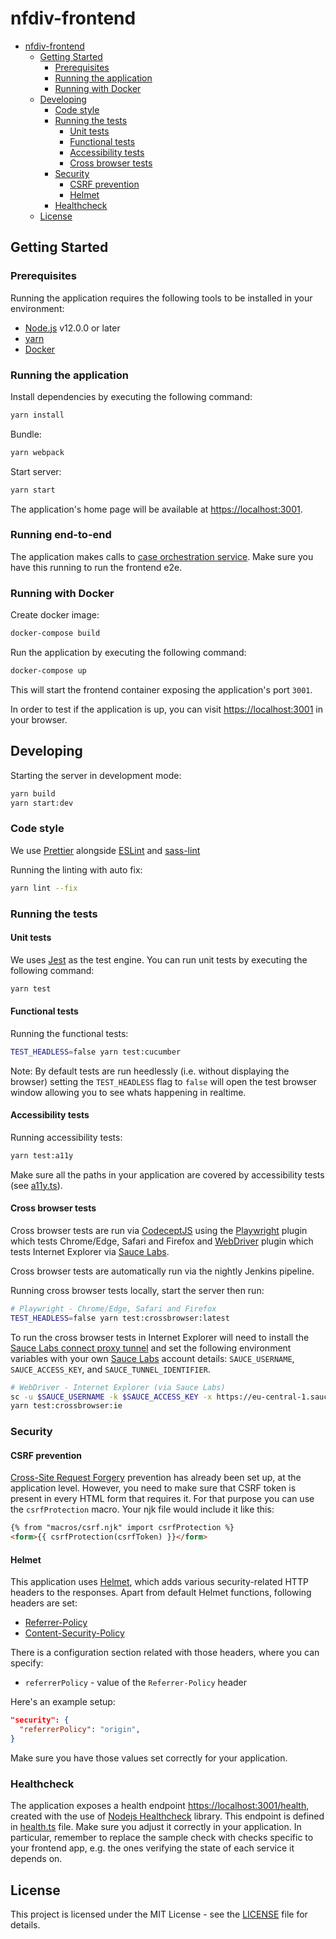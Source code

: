 # nfdiv-frontend

- [nfdiv-frontend](#nfdiv-frontend)
  - [Getting Started](#getting-started)
    - [Prerequisites](#prerequisites)
    - [Running the application](#running-the-application)
    - [Running with Docker](#running-with-docker)
  - [Developing](#developing)
    - [Code style](#code-style)
    - [Running the tests](#running-the-tests)
      - [Unit tests](#unit-tests)
      - [Functional tests](#functional-tests)
      - [Accessibility tests](#accessibility-tests)
      - [Cross browser tests](#cross-browser-tests)
    - [Security](#security)
      - [CSRF prevention](#csrf-prevention)
      - [Helmet](#helmet)
    - [Healthcheck](#healthcheck)
  - [License](#license)

## Getting Started

### Prerequisites

Running the application requires the following tools to be installed in your environment:

- [Node.js](https://nodejs.org/) v12.0.0 or later
- [yarn](https://yarnpkg.com/)
- [Docker](https://www.docker.com)

### Running the application

Install dependencies by executing the following command:

```bash
yarn install
```

Bundle:

```bash
yarn webpack
```

Start server:

```bash
yarn start
```

The application's home page will be available at [https://localhost:3001](https://localhost:3001).

### Running end-to-end

The application makes calls to
[case orchestration service](https://github.com/hmcts/nfdiv-case-orchestration-service).
Make sure you have this running to run the frontend e2e.

### Running with Docker

Create docker image:

```bash
docker-compose build
```

Run the application by executing the following command:

```bash
docker-compose up
```

This will start the frontend container exposing the application's port `3001`.

In order to test if the application is up, you can visit [https://localhost:3001](https://localhost:3001) in your browser.

## Developing

Starting the server in development mode:

```bash
yarn build
yarn start:dev
```

### Code style

We use [Prettier](https://prettier.io/) alongside [ESLint](https://github.com/typescript-eslint/typescript-eslint) and [sass-lint](https://github.com/sasstools/sass-lint)

Running the linting with auto fix:

```bash
yarn lint --fix
```

### Running the tests

#### Unit tests

We uses [Jest](https://jestjs.io//) as the test engine. You can run unit tests by executing the following command:

```bash
yarn test
```

#### Functional tests

Running the functional tests:

```bash
TEST_HEADLESS=false yarn test:cucumber
```

Note: By default tests are run heedlessly (i.e. without displaying the browser) setting the `TEST_HEADLESS` flag to `false` will open the test browser window allowing you to see whats happening in realtime.

#### Accessibility tests

Running accessibility tests:

```bash
yarn test:a11y
```

Make sure all the paths in your application are covered by accessibility tests (see [a11y.ts](src/test/a11y/a11y.ts)).

#### Cross browser tests

Cross browser tests are run via [CodeceptJS](https://codecept.io/) using the [Playwright](https://playwright.dev/) plugin which tests Chrome/Edge, Safari and Firefox and [WebDriver](https://www.w3.org/TR/webdriver/) plugin which tests Internet Explorer via [Sauce Labs](https://saucelabs.com/).

Cross browser tests are automatically run via the nightly Jenkins pipeline.

Running cross browser tests locally, start the server then run:

```bash
# Playwright - Chrome/Edge, Safari and Firefox
TEST_HEADLESS=false yarn test:crossbrowser:latest
```

To run the cross browser tests in Internet Explorer will need to install the [Sauce Labs connect proxy tunnel](https://wiki.saucelabs.com/display/DOCS/Sauce+Connect+Proxy) and set the following environment variables with your own [Sauce Labs](https://saucelabs.com/) account details: `SAUCE_USERNAME`, `SAUCE_ACCESS_KEY`, and `SAUCE_TUNNEL_IDENTIFIER`.

```bash
# WebDriver - Internet Explorer (via Sauce Labs)
sc -u $SAUCE_USERNAME -k $SAUCE_ACCESS_KEY -x https://eu-central-1.saucelabs.com/rest/v1 -i $SAUCE_TUNNEL_IDENTIFIER -B all
yarn test:crossbrowser:ie
```

### Security

#### CSRF prevention

[Cross-Site Request Forgery](https://github.com/pillarjs/understanding-csrf) prevention has already been set up, at the application level. However, you need to make sure that CSRF token is present in every HTML form that requires it. For that purpose you can use the `csrfProtection` macro. Your njk file would include it like this:

```html
{% from "macros/csrf.njk" import csrfProtection %}
<form>{{ csrfProtection(csrfToken) }}</form>
```

#### Helmet

This application uses [Helmet](https://helmetjs.github.io/), which adds various security-related HTTP headers to the responses. Apart from default Helmet functions, following headers are set:

- [Referrer-Policy](https://helmetjs.github.io/docs/referrer-policy/)
- [Content-Security-Policy](https://helmetjs.github.io/docs/csp/)

There is a configuration section related with those headers, where you can specify:

- `referrerPolicy` - value of the `Referrer-Policy` header

Here's an example setup:

```json
"security": {
  "referrerPolicy": "origin",
}
```

Make sure you have those values set correctly for your application.

### Healthcheck

The application exposes a health endpoint [https://localhost:3001/health](https://localhost:3001/health), created with the use of [Nodejs Healthcheck](https://github.com/hmcts/nodejs-healthcheck) library. This endpoint is defined in [health.ts](src/main/routes/health.ts) file. Make sure you adjust it correctly in your application. In particular, remember to replace the sample check with checks specific to your frontend app, e.g. the ones verifying the state of each service it depends on.

## License

This project is licensed under the MIT License - see the [LICENSE](LICENSE) file for details.
